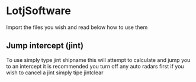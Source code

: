 # LotjSoftware
Import the files you wish and read below how to use them

## Jump intercept (jint)
To use simply type 
jint shipname
this will attempt to calculate and jump you to an intercept
it is recommended you turn off any auto radars first
if you wish to cancel a jint simply tipe
jintclear

